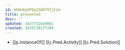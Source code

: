 ```yaml
---
id: mhHnKpUPQq15Q07VIjFim
title: presented
desc: ''
updated: 1637731649061
created: 1635728177204
---
```


- [[p.instanceOf]] [[c.Pred.Activity]] [[c.Pred.Solution]]
